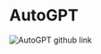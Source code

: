 # AutoGPT

![AutoGPT github link](https://github.com/Significant-Gravitas/AutoGPT "AutoGPT github link")

